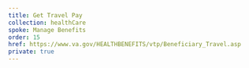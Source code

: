 ```yaml
---
title: Get Travel Pay
collection: healthCare
spoke: Manage Benefits
order: 15
href: https://www.va.gov/HEALTHBENEFITS/vtp/Beneficiary_Travel.asp
private: true
---
```

